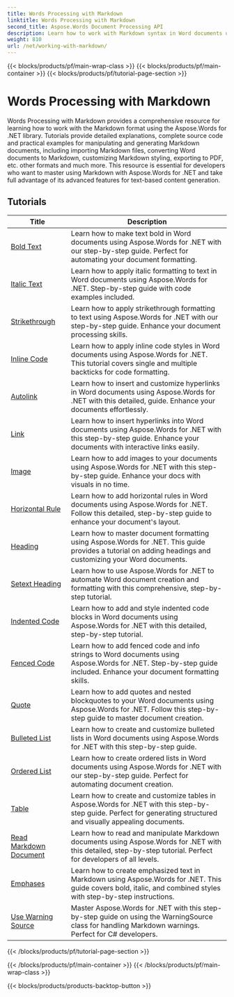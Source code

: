 ```yaml
---
title: Words Processing with Markdown
linktitle: Words Processing with Markdown
second_title: Aspose.Words Document Processing API
description: Learn how to work with Markdown syntax in Word documents using Aspose.Words for .NET with these step-by-step tutorials and hands-on examples.
weight: 810
url: /net/working-with-markdown/
---
```


{{< blocks/products/pf/main-wrap-class >}}
{{< blocks/products/pf/main-container >}}
{{< blocks/products/pf/tutorial-page-section >}}

# Words Processing with Markdown


Words Processing with Markdown provides a comprehensive resource for learning how to work with the Markdown format using the Aspose.Words for .NET library. Tutorials provide detailed explanations, complete source code and practical examples for manipulating and generating Markdown documents, including importing Markdown files, converting Word documents to Markdown, customizing Markdown styling, exporting to PDF, etc. other formats and much more. This resource is essential for developers who want to master using Markdown with Aspose.Words for .NET and take full advantage of its advanced features for text-based content generation.

 ## Tutorials
| Title | Description |
| --- | --- |
| [Bold Text](./bold-text/) | Learn how to make text bold in Word documents using Aspose.Words for .NET with our step-by-step guide. Perfect for automating your document formatting. |
| [Italic Text](./italic-text/) | Learn how to apply italic formatting to text in Word documents using Aspose.Words for .NET. Step-by-step guide with code examples included. |
| [Strikethrough](./strikethrough/) | Learn how to apply strikethrough formatting to text using Aspose.Words for .NET with our step-by-step guide. Enhance your document processing skills. |
| [Inline Code](./inline-code/) | Learn how to apply inline code styles in Word documents using Aspose.Words for .NET. This tutorial covers single and multiple backticks for code formatting. |
| [Autolink](./autolink/) | Learn how to insert and customize hyperlinks in Word documents using Aspose.Words for .NET with this detailed, guide. Enhance your documents effortlessly. |
| [Link](./link/) | Learn how to insert hyperlinks into Word documents using Aspose.Words for .NET with this step-by-step guide. Enhance your documents with interactive links easily. |
| [Image](./image/) | Learn how to add images to your documents using Aspose.Words for .NET with this step-by-step guide. Enhance your docs with visuals in no time. |
| [Horizontal Rule](./horizontal-rule/) | Learn how to add horizontal rules in Word documents using Aspose.Words for .NET. Follow this detailed, step-by-step guide to enhance your document's layout. |
| [Heading](./heading/) | Learn how to master document formatting using Aspose.Words for .NET. This guide provides a tutorial on adding headings and customizing your Word documents. |
| [Setext Heading](./setext-heading/) | Learn how to use Aspose.Words for .NET to automate Word document creation and formatting with this comprehensive, step-by-step tutorial. |
| [Indented Code](./indented-code/) | Learn how to add and style indented code blocks in Word documents using Aspose.Words for .NET with this detailed, step-by-step tutorial. |
| [Fenced Code](./fenced-code/) | Learn how to add fenced code and info strings to Word documents using Aspose.Words for .NET. Step-by-step guide included. Enhance your document formatting skills. |
| [Quote](./quote/) | Learn how to add quotes and nested blockquotes to your Word documents using Aspose.Words for .NET. Follow this step-by-step guide to master document creation. |
| [Bulleted List](./bulleted-list/) | Learn how to create and customize bulleted lists in Word documents using Aspose.Words for .NET with this step-by-step guide. |
| [Ordered List](./ordered-list/) | Learn how to create ordered lists in Word documents using Aspose.Words for .NET with our step-by-step guide. Perfect for automating document creation. |
| [Table](./table/) | Learn how to create and customize tables in Aspose.Words for .NET with this step-by-step guide. Perfect for generating structured and visually appealing documents. |
| [Read Markdown Document](./read-markdown-document/) | Learn how to read and manipulate Markdown documents using Aspose.Words for .NET with this detailed, step-by-step tutorial. Perfect for developers of all levels. |
| [Emphases](./emphases/) | Learn how to create emphasized text in Markdown using Aspose.Words for .NET. This guide covers bold, italic, and combined styles with step-by-step instructions. |
| [Use Warning Source](./use-warning-source/) | Master Aspose.Words for .NET with this step-by-step guide on using the WarningSource class for handling Markdown warnings. Perfect for C# developers. |

{{< /blocks/products/pf/tutorial-page-section >}}

{{< /blocks/products/pf/main-container >}}
{{< /blocks/products/pf/main-wrap-class >}}

{{< blocks/products/products-backtop-button >}}
